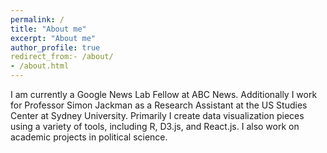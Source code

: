 ```yaml
---
permalink: /
title: "About me"
excerpt: "About me"
author_profile: true
redirect_from:- /about/
- /about.html
---
```



I am currently a Google News Lab Fellow at ABC News. Additionally I work for Professor Simon Jackman as a Research Assistant at the US Studies Center at Sydney University. Primarily I create data visualization pieces using a variety of tools, including R, D3.js, and React.js. I also work on academic projects in political science. 

